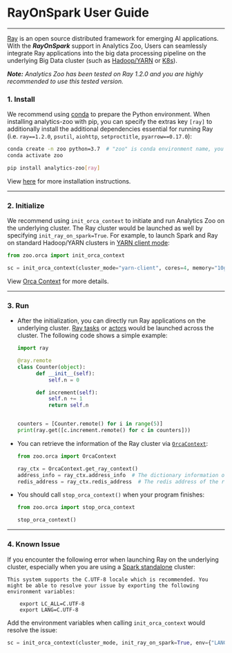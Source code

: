 # RayOnSpark User Guide

---

[Ray](https://github.com/ray-project/ray) is an open source distributed framework for emerging AI applications. With the _**RayOnSpark**_ support in Analytics Zoo, Users can seamlessly integrate Ray applications into the big data processing pipeline on the underlying Big Data cluster (such as [Hadoop/YARN](./hadoop.md) or [K8s](./k8s.md)).

_**Note:** Analytics Zoo has been tested on Ray 1.2.0 and you are highly recommended to use this tested version._


### **1. Install**

We recommend using [conda](https://docs.conda.io/projects/conda/en/latest/user-guide/install/) to prepare the Python environment. 
When installing analytics-zoo with pip, you can specify the extras key `[ray]` to additionally install the additional dependencies essential for running Ray (i.e. `ray==1.2.0`, `psutil`, `aiohttp`, `setproctitle`, `pyarrow==0.17.0`):

```bash
conda create -n zoo python=3.7  # "zoo" is conda environment name, you can use any name you like.
conda activate zoo

pip install analytics-zoo[ray]
```

View [here](./python.html#install) for more installation instructions.

---
### **2. Initialize**

We recommend using `init_orca_context` to initiate and run Analytics Zoo on the underlying cluster. The Ray cluster would be launched as well by specifying `init_ray_on_spark=True`. For example, to launch Spark and Ray on standard Hadoop/YARN clusters in [YARN client mode](https://spark.apache.org/docs/latest/running-on-yarn.html#launching-spark-on-yarn):

```python
from zoo.orca import init_orca_context

sc = init_orca_context(cluster_mode="yarn-client", cores=4, memory="10g", num_nodes=2, init_ray_on_spark=True)
```

View [Orca Context](../Orca/Overview/orca-context.md) for more details.

---
### **3. Run**

- After the initialization, you can directly run Ray applications on the underlying cluster. [Ray tasks](https://docs.ray.io/en/master/walkthrough.html#remote-functions-tasks) or [actors](https://docs.ray.io/en/master/actors.html) would be launched across the cluster. The following code shows a simple example:

  ```python
  import ray

  @ray.remote
  class Counter(object):
        def __init__(self):
            self.n = 0
  
        def increment(self):
            self.n += 1
            return self.n


  counters = [Counter.remote() for i in range(5)]
  print(ray.get([c.increment.remote() for c in counters]))
  ```

- You can retrieve the information of the Ray cluster via [`OrcaContext`](../Orca/Overview/orca-context.md):

  ```python
  from zoo.orca import OrcaContext
  
  ray_ctx = OrcaContext.get_ray_context()
  address_info = ray_ctx.address_info  # The dictionary information of the ray cluster, including node_ip_address, object_store_address, webui_url, etc.
  redis_address = ray_ctx.redis_address  # The redis address of the ray cluster.
  ```

- You should call `stop_orca_context()` when your program finishes:

  ```python
  from zoo.orca import stop_orca_context
  
  stop_orca_context()
  ```

---
### **4. Known Issue**
If you encounter the following error when launching Ray on the underlying cluster, especially when you are using a [Spark standalone](https://spark.apache.org/docs/latest/spark-standalone.html) cluster:

```
This system supports the C.UTF-8 locale which is recommended. You might be able to resolve your issue by exporting the following environment variables:

    export LC_ALL=C.UTF-8
    export LANG=C.UTF-8
```

Add the environment variables when calling `init_orca_context` would resolve the issue:

```python
sc = init_orca_context(cluster_mode, init_ray_on_spark=True, env={"LANG": "C.UTF-8", "LC_ALL": "C.UTF-8"})
```
